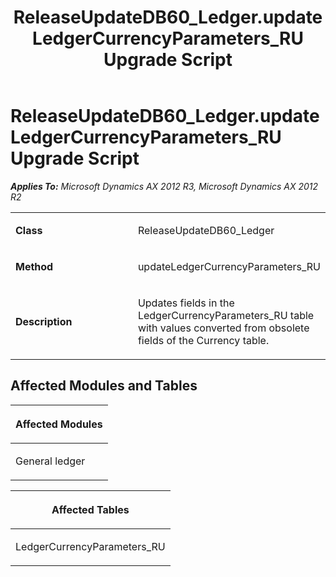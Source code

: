 ﻿---
title: ReleaseUpdateDB60_Ledger.updateLedgerCurrencyParameters_RU Upgrade Script
TOCTitle: ReleaseUpdateDB60_Ledger.updateLedgerCurrencyParameters_RU Upgrade Script
ms:assetid: 568603aa-4ba3-fae6-7872-9dd888fb5a9c
ms:mtpsurl: https://msdn.microsoft.com/en-us/library/JJ736185(v=AX.60)
ms:contentKeyID: 49708360
ms.date: 05/18/2015
mtps_version: v=AX.60
---

# ReleaseUpdateDB60\_Ledger.updateLedgerCurrencyParameters\_RU Upgrade Script 


_**Applies To:** Microsoft Dynamics AX 2012 R3, Microsoft Dynamics AX 2012 R2_

<table>
<colgroup>
<col style="width: 50%" />
<col style="width: 50%" />
</colgroup>
<tbody>
<tr class="odd">
<td><p><strong>Class</strong></p></td>
<td><p>ReleaseUpdateDB60_Ledger</p></td>
</tr>
<tr class="even">
<td><p><strong>Method</strong></p></td>
<td><p>updateLedgerCurrencyParameters_RU</p></td>
</tr>
<tr class="odd">
<td><p><strong>Description</strong></p></td>
<td><p>Updates fields in the LedgerCurrencyParameters_RU table with values converted from obsolete fields of the Currency table.</p></td>
</tr>
</tbody>
</table>


## Affected Modules and Tables

<table>
<colgroup>
<col style="width: 100%" />
</colgroup>
<thead>
<tr class="header">
<th><p>Affected Modules</p></th>
</tr>
</thead>
<tbody>
<tr class="odd">
<td><p>General ledger</p></td>
</tr>
</tbody>
</table>


<table>
<colgroup>
<col style="width: 100%" />
</colgroup>
<thead>
<tr class="header">
<th><p>Affected Tables</p></th>
</tr>
</thead>
<tbody>
<tr class="odd">
<td><p>LedgerCurrencyParameters_RU</p></td>
</tr>
</tbody>
</table>

  


